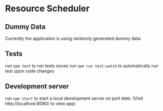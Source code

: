 # Resource Scheduler

## Dummy Data

Currently the application is using randomly generated dummy data.

## Tests

run `npm test` to run tests onces
run `npm run test:watch` to automatically run test upon code changes

## Development server

run `npm start` to start a local development server on port `8080`.
(Visit http://localhost:8080/ to view app)
